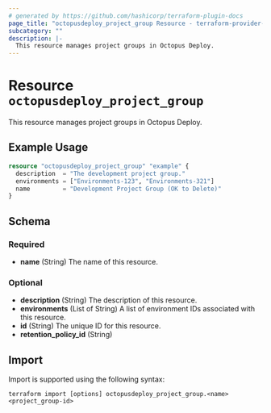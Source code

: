 ```yaml
---
# generated by https://github.com/hashicorp/terraform-plugin-docs
page_title: "octopusdeploy_project_group Resource - terraform-provider-octopusdeploy"
subcategory: ""
description: |-
  This resource manages project groups in Octopus Deploy.
---
```


# Resource `octopusdeploy_project_group`

This resource manages project groups in Octopus Deploy.

## Example Usage

```terraform
resource "octopusdeploy_project_group" "example" {
  description  = "The development project group."
  environments = ["Environments-123", "Environments-321"]
  name         = "Development Project Group (OK to Delete)"
}
```

<!-- schema generated by tfplugindocs -->
## Schema

### Required

- **name** (String) The name of this resource.

### Optional

- **description** (String) The description of this resource.
- **environments** (List of String) A list of environment IDs associated with this resource.
- **id** (String) The unique ID for this resource.
- **retention_policy_id** (String)

## Import

Import is supported using the following syntax:

```shell
terraform import [options] octopusdeploy_project_group.<name> <project_group-id>
```
